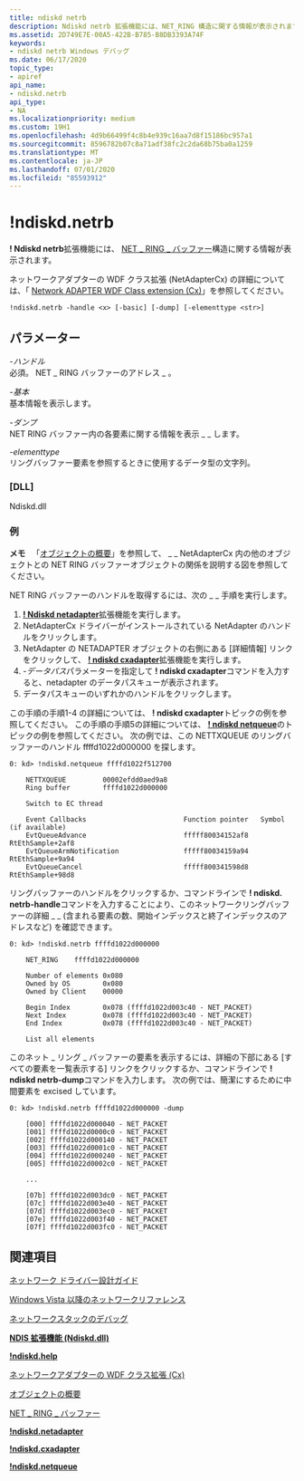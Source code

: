 ```yaml
---
title: ndiskd netrb
description: Ndiskd netrb 拡張機能には、NET_RING 構造に関する情報が表示されます。
ms.assetid: 2D749E7E-00A5-422B-B785-B8DB3393A74F
keywords:
- ndiskd netrb Windows デバッグ
ms.date: 06/17/2020
topic_type:
- apiref
api_name:
- ndiskd.netrb
api_type:
- NA
ms.localizationpriority: medium
ms.custom: 19H1
ms.openlocfilehash: 4d9b66499f4c8b4e939c16aa7d8f15186bc957a1
ms.sourcegitcommit: 8596782b07c8a71adf38fc2c2da68b75ba0a1259
ms.translationtype: MT
ms.contentlocale: ja-JP
ms.lasthandoff: 07/01/2020
ms.locfileid: "85593912"
---
```

# <a name="ndiskdnetrb"></a>!ndiskd.netrb

**! Ndiskd netrb**拡張機能には、 [NET \_ RING \_ バッファー](https://docs.microsoft.com/windows-hardware/drivers/netcx/net-ring-buffer)構造に関する情報が表示されます。

ネットワークアダプターの WDF クラス拡張 (NetAdapterCx) の詳細については、「 [Network ADAPTER WDF Class extension (Cx)](https://docs.microsoft.com/windows-hardware/drivers/netcx)」を参照してください。

```console
!ndiskd.netrb -handle <x> [-basic] [-dump] [-elementtype <str>] 
```

## <a name="parameters"></a>パラメーター

<span id="_______-handle______"></span><span id="_______-HANDLE______"></span>*-ハンドル*   
必須。 NET \_ RING バッファーのアドレス \_ 。

<span id="_______-basic______"></span><span id="_______-BASIC______"></span>*-基本*   
基本情報を表示します。

<span id="_______-dump______"></span><span id="_______-DUMP______"></span>*-ダンプ*   
NET RING バッファー内の各要素に関する情報を表示 \_ \_ します。

<span id="_______-elementtype______"></span><span id="_______-ELEMENTTYPE______"></span>*-elementtype*   
リングバッファー要素を参照するときに使用するデータ型の文字列。

### <a name="dll"></a>[DLL]

Ndiskd.dll

### <a name="examples"></a>例

**メモ**   「[オブジェクトの概要](https://docs.microsoft.com/windows-hardware/drivers/netcx/summary-of-objects)」を参照して、 \_ \_ NetAdapterCx 内の他のオブジェクトとの NET RING バッファーオブジェクトの関係を説明する図を参照してください。

NET RING バッファーのハンドルを取得するには、次の \_ \_ 手順を実行します。

1. [**! Ndiskd netadapter**](-ndiskd-netadapter.md)拡張機能を実行します。
2. NetAdapterCx ドライバーがインストールされている NetAdapter のハンドルをクリックします。
3. NetAdapter の NETADAPTER オブジェクトの右側にある [詳細情報] リンクをクリックして、 [**! ndiskd cxadapter**](-ndiskd-cxadapter.md)拡張機能を実行します。
4. *-データパス*パラメーターを指定して **! ndiskd cxadapter**コマンドを入力すると、netadapter のデータパスキューが表示されます。
5. データパスキューのいずれかのハンドルをクリックします。

この手順の手順1-4 の詳細については、 **! ndiskd cxadapter**トピックの例を参照してください。 この手順の手順5の詳細については、 [**! ndiskd netqueue**](-ndiskd-netqueue.md)のトピックの例を参照してください。
次の例では、この NETTXQUEUE のリングバッファーのハンドル ffffd1022d000000 を探します。

```console
0: kd> !ndiskd.netqueue ffffd1022f512700

    NETTXQUEUE         00002efdd0aed9a8
    Ring buffer        ffffd1022d000000

    Switch to EC thread

    Event Callbacks                        Function pointer   Symbol (if available)
    EvtQueueAdvance                        fffff80034152af8   RtEthSample+2af8
    EvtQueueArmNotification                fffff80034159a94   RtEthSample+9a94
    EvtQueueCancel                         fffff800341598d8   RtEthSample+98d8
```

リングバッファーのハンドルをクリックするか、コマンドラインで **! ndiskd. netrb-handle**コマンドを入力することにより、このネットワークリングバッファーの詳細 \_ \_ (含まれる要素の数、開始インデックスと終了インデックスのアドレスなど) を確認できます。

```console
0: kd> !ndiskd.netrb ffffd1022d000000

    NET_RING    ffffd1022d000000

    Number of elements 0x080
    Owned by OS        0x080
    Owned by Client    00000

    Begin Index        0x078 (ffffd1022d003c40 - NET_PACKET)
    Next Index         0x078 (ffffd1022d003c40 - NET_PACKET)
    End Index          0x078 (ffffd1022d003c40 - NET_PACKET)

    List all elements
```

このネット \_ リング \_ バッファーの要素を表示するには、詳細の下部にある [すべての要素を一覧表示する] リンクをクリックするか、コマンドラインで **! ndiskd netrb-dump**コマンドを入力します。 次の例では、簡潔にするために中間要素を excised しています。

```console
0: kd> !ndiskd.netrb ffffd1022d000000 -dump

    [000] ffffd1022d000040 - NET_PACKET
    [001] ffffd1022d0000c0 - NET_PACKET
    [002] ffffd1022d000140 - NET_PACKET
    [003] ffffd1022d0001c0 - NET_PACKET
    [004] ffffd1022d000240 - NET_PACKET
    [005] ffffd1022d0002c0 - NET_PACKET
    
    ...

    [07b] ffffd1022d003dc0 - NET_PACKET
    [07c] ffffd1022d003e40 - NET_PACKET
    [07d] ffffd1022d003ec0 - NET_PACKET
    [07e] ffffd1022d003f40 - NET_PACKET
    [07f] ffffd1022d003fc0 - NET_PACKET
```

## <a name="see-also"></a>関連項目

[ネットワーク ドライバー設計ガイド](https://docs.microsoft.com/windows-hardware/drivers/network/index)

[Windows Vista 以降のネットワークリファレンス](https://docs.microsoft.com/windows-hardware/drivers/ddi/_netvista/)

[ネットワークスタックのデバッグ](https://channel9.msdn.com/Shows/Defrag-Tools/Defrag-Tools-175-Debugging-the-Network-Stack)

[**NDIS 拡張機能 (Ndiskd.dll)**](ndis-extensions--ndiskd-dll-.md)

[**!ndiskd.help**](-ndiskd-help.md)

[ネットワークアダプターの WDF クラス拡張 (Cx)](https://docs.microsoft.com/windows-hardware/drivers/netcx)

[オブジェクトの概要](https://docs.microsoft.com/windows-hardware/drivers/netcx/summary-of-objects)

[NET \_ RING \_ バッファー](https://docs.microsoft.com/windows-hardware/drivers/netcx/net-ring-buffer)

[**!ndiskd.netadapter**](-ndiskd-netadapter.md)

[**!ndiskd.cxadapter**](-ndiskd-cxadapter.md)

[**!ndiskd.netqueue**](-ndiskd-netqueue.md)
